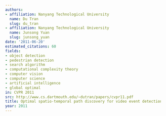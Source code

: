 ```yaml
---
authors:
- affiliation: Nanyang Technological University
  name: Du Tran
  slug: du_tran
- affiliation: Nanyang Technological University
  name: Junsong Yuan
  slug: junsong_yuan
date: '2011-06-20'
estimated_citations: 60
fields:
- object detection
- pedestrian detection
- search algorithm
- computational complexity theory
- computer vision
- computer science
- artificial intelligence
- global optimal
in: CVPR 2011
src: http://www.cs.dartmouth.edu/~dutran/papers/cvpr11.pdf
title: Optimal spatio-temporal path discovery for video event detection
year: 2011
---
```

